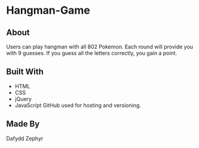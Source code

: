 # Hangman-Game

## About

Users can play hangman with all 802 Pokemon. Each round will provide you with 9 guesses. If you guess all the letters correctly, you gain a point.

## Built With
* HTML
* CSS
* jQuery
* JavaScript
GitHub used for hosting and versioning.

## Made By
Dafydd Zephyr